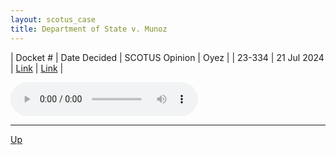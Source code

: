 ```yaml
---
layout: scotus_case
title: Department of State v. Munoz
---
```


| Docket # | Date Decided | SCOTUS Opinion | Oyez |
| 23-334 | 21 Jul 2024 | [Link](https://www.supremecourt.gov/opinions/23pdf/602us1r46_gfbi.pdf) | [Link](https://www.oyez.org/cases/2023/23-334) |

<audio controls>
   <source src='./resources/23-334.mp3' type='audio/mpeg'>
</audio>

<object data='./resources/23-334.pdf' type='application/pdf'></object>

---

[Up](./README.md)
